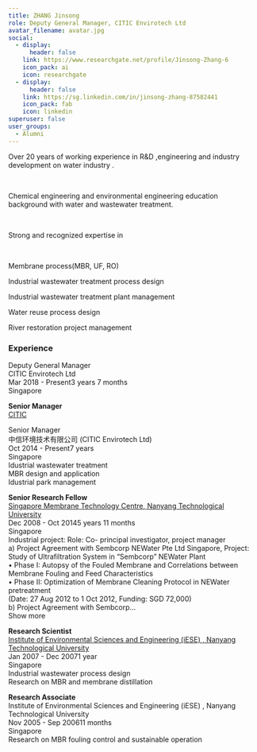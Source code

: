 ```yaml
---
title: ZHANG Jinsong
role: Deputy General Manager, CITIC Envirotech Ltd
avatar_filename: avatar.jpg
social:
  - display:
      header: false
    link: https://www.researchgate.net/profile/Jinsong-Zhang-6
    icon_pack: ai
    icon: researchgate
  - display:
      header: false
    link: https://sg.linkedin.com/in/jinsong-zhang-87582441
    icon_pack: fab
    icon: linkedin
superuser: false
user_groups:
  - Alumni
---
```

<!--StartFragment-->

Over 20 years of working experience in R&D ,engineering and industry development on water industry .

 

Chemical engineering and environmental engineering education background with water and wastewater treatment.

 

Strong and recognized expertise in

 

Membrane process(MBR, UF, RO)

Industrial wastewater treatment process design

Industrial wastewater treatment plant management

Water reuse process design

River restoration project management



### Experience

Deputy General Manager\
CITIC Envirotech Ltd\
Mar 2018 - Present3 years 7 months\
Singapore



**Senior Manager**\
[CITIC](https://sg.linkedin.com/company/citic_2?trk=public_profile_experience-item_profile-section-card_subtitle-click)

Senior Manager\
中信环境技术有限公司 (CITIC Envirotech Ltd)\
Oct 2014 - Present7 years\
Singapore\
Idustrial wastewater treatment\
MBR design and application\
Idustrial park management



**Senior Research Fellow**\
[Singapore Membrane Technology Centre, Nanyang Technological University](https://sg.linkedin.com/company/ntusg?trk=public_profile_experience-item_profile-section-card_subtitle-click)\
Dec 2008 - Oct 20145 years 11 months\
Singapore\
Industrial project: Role: Co- principal investigator, project manager\
a) Project Agreement with Sembcorp NEWater Pte Ltd Singapore, Project: Study of Ultrafiltration System in “Sembcorp” NEWater Plant\
• Phase I: Autopsy of the Fouled Membrane and Correlations between Membrane Fouling and Feed Characteristics\
• Phase II: Optimization of Membrane Cleaning Protocol in NEWater pretreatment\
(Date: 27 Aug 2012 to 1 Oct 2012, Funding: SGD 72,000)\
b) Project Agreement with Sembcorp…\
Show more 



**Research Scientist**\
[Institute of Environmental Sciences and Engineering (iESE) , Nanyang Technological University](https://sg.linkedin.com/company/ntusg?trk=public_profile_experience-item_profile-section-card_subtitle-click)\
Jan 2007 - Dec 20071 year\
Singapore\
Industrial wastewater process design\
Research on MBR and membrane distillation

**Research Associate**\
Institute of Environmental Sciences and Engineering (iESE) , Nanyang Technological University\
Nov 2005 - Sep 200611 months\
Singapore\
Research on MBR fouling control and sustainable operation

<!--EndFragment-->